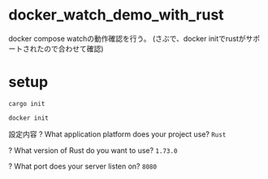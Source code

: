 # docker_watch_demo_with_rust

docker compose watchの動作確認を行う。
(さぶで、docker initでrustがサポートされたので合わせて確認)

# setup

```
cargo init
```

```
docker init
```
設定内容
? What application platform does your project use? `Rust`

? What version of Rust do you want to use? `1.73.0`

? What port does your server listen on? `8080`

